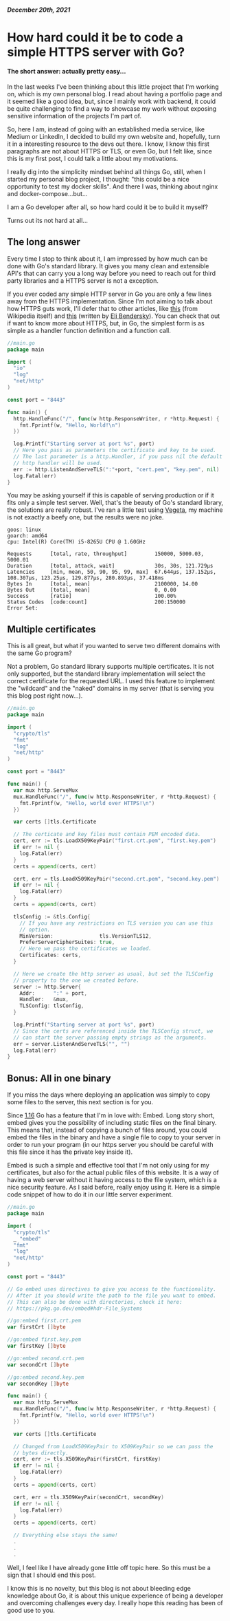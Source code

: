 ##### December 20th, 2021

# How hard could it be to code a simple HTTPS server with Go?
#### The short answer: actually pretty easy...

In the last weeks I've been thinking about this little project that I'm working on, which is my own personal blog. I read about having a portfolio page and it seemed like a good idea, but, since I mainly work with backend, it could be quite challenging to find a way to showcase my work without exposing sensitive information of the projects I'm part of.

So, here I am, instead of going with an established media service, like Medium or LinkedIn, I decided to build my own website and, hopefully, turn it in a interesting resource to the devs out there. I know, I know this first paragraphs are not about HTTPS or TLS, or even Go, but I felt like, since this is my first post, I could talk a little about my motivations.

I really dig into the simplicity mindset behind all things Go, still, when I started my personal blog project, I thought: "this could be a nice opportunity to test my docker skills". And there I was, thinking about nginx and docker-compose...but...

I am a Go developer after all, so how hard could it be to build it myself?

Turns out its not hard at all...

## The long answer

Every time I stop to think about it, I am impressed by how much can be done with Go's standard library. It gives you many clean and extensible API's that can carry you a long way before you need to reach out for third party libraries and a HTTPS server is not a exception.

If you ever coded any simple HTTP server in Go you are only a few lines away from the HTTPS implementation. Since I'm not aiming to talk about how HTTPS guts work, I'll defer that to other articles, like [this](https://en.wikipedia.org/wiki/HTTPS) (from Wikipedia itself) and [this](https://eli.thegreenplace.net/2021/go-https-servers-with-tls/) (written by [Eli Bendersky](https://github.com/eliben)). You can check that out if want to know more about HTTPS, but, in Go, the simplest form is as simple as a handler function definition and a function call.


```go
//main.go
package main

import (
  "io"
  "log"
  "net/http"
)

const port = "8443"

func main() {
  http.HandleFunc("/", func(w http.ResponseWriter, r *http.Request) {
    fmt.Fprintf(w, "Hello, World!\n")
  })

  log.Printf("Starting server at port %s", port)
  // Here you pass as parameters the certificate and key to be used.
  // The last parameter is a http.Handler, if you pass nil the default
  // http handler will be used.
  err := http.ListenAndServeTLS(":"+port, "cert.pem", "key.pem", nil)
  log.Fatal(err)
}
```


You may be asking yourself if this is capable of serving production or if it fits only a simple test server. Well, that's the beauty of Go's standard library, the solutions are really robust. I've ran a little test using [Vegeta](https://github.com/tsenart/vegeta), my machine is not exactly a beefy one, but the results were no joke.

```
goos: linux
goarch: amd64
cpu: Intel(R) Core(TM) i5-8265U CPU @ 1.60GHz

Requests      [total, rate, throughput]         150000, 5000.03, 5000.01
Duration      [total, attack, wait]             30s, 30s, 121.729µs
Latencies     [min, mean, 50, 90, 95, 99, max]  67.644µs, 137.152µs, 108.307µs, 123.25µs, 129.877µs, 280.893µs, 37.418ms
Bytes In      [total, mean]                     2100000, 14.00
Bytes Out     [total, mean]                     0, 0.00
Success       [ratio]                           100.00%
Status Codes  [code:count]                      200:150000
Error Set:
```


## Multiple certificates

This is all great, but what if you wanted to serve two different domains with the same Go program? 

Not a problem, Go standard library supports multiple certificates. It is not only supported, but the standard library implementation will select the correct certificate for the requested URL. I used this feature to implement the "wildcard" and the "naked" domains in my server (that is serving you this blog post right now...).

```go
//main.go
package main

import (
  "crypto/tls"
  "fmt"
  "log"
  "net/http"
)

const port = "8443"

func main() {
  var mux http.ServeMux
  mux.HandleFunc("/", func(w http.ResponseWriter, r *http.Request) {
    fmt.Fprintf(w, "Hello, world over HTTPS!\n")
  })

  var certs []tls.Certificate

  // The certicate and key files must contain PEM encoded data.
  cert, err := tls.LoadX509KeyPair("first.crt.pem", "first.key.pem")
  if err != nil {
    log.Fatal(err)
  }
  certs = append(certs, cert)

  cert, err = tls.LoadX509KeyPair("second.crt.pem", "second.key.pem")
  if err != nil {
    log.Fatal(err)
  }
  certs = append(certs, cert)

  tlsConfig := &tls.Config{
    // If you have any restrictions on TLS version you can use this
    // option.
    MinVersion:               tls.VersionTLS12,
    PreferServerCipherSuites: true,
    // Here we pass the certificates we loaded.
    Certificates: certs,
  }

  // Here we create the http server as usual, but set the TLSConfig
  // property to the one we created before.
  server := http.Server{
    Addr:      ":" + port,
    Handler:   &mux,
    TLSConfig: tlsConfig,
  }

  log.Printf("Starting server at port %s", port)
  // Since the certs are referenced inside the TLSConfig struct, we
  // can start the server passing empty strings as the arguments.
  err = server.ListenAndServeTLS("", "")
  log.Fatal(err)
}
```

## __Bonus__: All in one binary

If you miss the days where deploying an application was simply to copy some files to the server, this next section is for you.

Since [1.16](https://go.dev/doc/go1.16) Go has a feature that I'm in love with: Embed. Long story short, embed gives you the possibility of including static files on the final binary. This means that, instead of copying a bunch of files around, you could embed the files in the binary and have a single file to copy to your server in order to run your program (in our https server you should be careful with this file since it has the private key inside it).

Embed is such a simple and effective tool that I'm not only using for my certificates, but also for the actual public files of this website. It is a way of having a web server without it having access to the file system, which is a nice security feature. As I said before, really enjoy using it. Here is a simple code snippet of how to do it in our little server experiment.

```go
//main.go
package main

import (
  "crypto/tls"
  _ "embed"
  "fmt"
  "log"
  "net/http"
)

const port = "8443"

// Go embed uses directives to give you access to the functionality.
// After it you should write the path to the file you want to embed.
// This can also be done with directories, check it here:
// https://pkg.go.dev/embed#hdr-File_Systems

//go:embed first.crt.pem
var firstCrt []byte

//go:embed first.key.pem
var firstKey []byte

//go:embed second.crt.pem
var secondCrt []byte

//go:embed second.key.pem
var secondKey []byte

func main() {
  var mux http.ServeMux
  mux.HandleFunc("/", func(w http.ResponseWriter, r *http.Request) {
    fmt.Fprintf(w, "Hello, world over HTTPS!\n")
  })

  var certs []tls.Certificate

  // Changed from LoadX509KeyPair to X509KeyPair so we can pass the
  // bytes directly.
  cert, err := tls.X509KeyPair(firstCrt, firstKey)
  if err != nil {
    log.Fatal(err)
  }
  certs = append(certs, cert)

  cert, err = tls.X509KeyPair(secondCrt, secondKey)
  if err != nil {
    log.Fatal(err)
  }
  certs = append(certs, cert)

  // Everything else stays the same!
  .
  .
  .
```

Well, I feel like I have already gone little off topic here. So this must be a sign that I should end this post.

I know this is no novelty, but this blog is not about bleeding edge knowledge about Go, it is about this unique experience of being a developer and overcoming challenges every day. I really hope this reading has been of good use to you.
